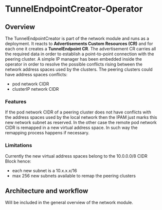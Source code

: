# TunnelEndpointCreator-Operator
## Overview
The TunnelEndpointCreator is part of the network module and runs as a deployment. It reacts to **Advertisements Custom Resources (CR)**
and for each one it creates a **TunnelEndpoint CR**. The advertisement CR carries all the required data
in order to establish a point-to-point connection with the peering cluster. A simple IP manager
has been embedded inside the operator in order to resolve the possible conflicts rising between the network
address spaces used by the clusters. The peering clusters could have address spaces conflicts:
* pod network CIDR
* clusterIP network CIDR

### Features
If the pod network CIDR of a peering cluster does not have conflicts with the address spaces
used by the local network then the IPAM just marks this new network subnet as reserved.
In the other case the remote pod network CIDR is remapped in a new virtual address space.
In such way the remapping process happens if necessary. 


### Limitations
Currently the new virtual address spaces belong to the 10.0.0.0/8 CIDR Block hence:
* each new subnet is a 10.x.x.x/16
* max 256 new subnets available to remap the peering clusters

## Architecture and workflow

Will be included in the general overview of the network module.